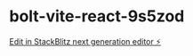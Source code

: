 # bolt-vite-react-9s5zod

[Edit in StackBlitz next generation editor ⚡️](https://stackblitz.com/~/github.com/jvralvaradog/bolt-vite-react-9s5zod)